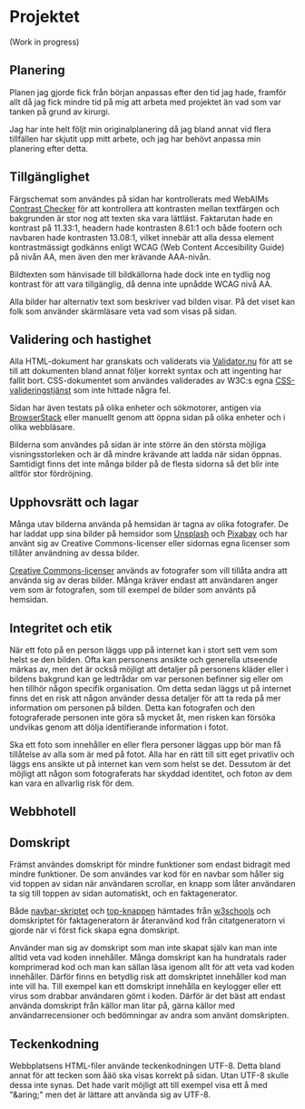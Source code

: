 # Projektet

(Work in progress)

## Planering

Planen jag gjorde fick från början anpassas efter den tid jag hade, framför allt då jag fick mindre tid på mig att arbeta med projektet än vad som var tanken på grund av kirurgi. 

Jag har inte helt följt min originalplanering då jag bland annat vid flera tillfällen har skjutit upp mitt arbete, och jag har behövt anpassa min planering efter detta.

## Tillgänglighet

Färgschemat som användes på sidan har kontrollerats med WebAIMs [Contrast Checker](https://webaim.org/resources/contrastchecker/) för att kontrollera att kontrasten mellan textfärgen och bakgrunden är stor nog att texten ska vara lättläst. Faktarutan hade en kontrast på 11.33:1, headern hade kontrasten 8.61:1 och både footern och navbaren hade kontrasten 13.08:1, vilket innebär att alla dessa element kontrastmässigt godkänns enligt WCAG (Web Content Accesibility Guide) på nivån AA, men även den mer krävande AAA-nivån.

Bildtexten som hänvisade till bildkällorna hade dock inte en tydlig nog kontrast för att vara tillgänglig, då denna inte upnådde WCAG nivå AA.

Alla bilder har alternativ text som beskriver vad bilden visar. På det viset kan folk som använder skärmläsare veta vad som visas på sidan. 

## Validering och hastighet

Alla HTML-dokument har granskats och validerats via [Validator.nu](https://validator.nu) för att se till att dokumenten bland annat följer korrekt syntax och att ingenting har fallit bort. CSS-dokumentet som användes validerades av W3C:s egna [CSS-valideringstjänst](https://jigsaw.w3.org/css-validator/validator) som inte hittade några fel.

Sidan har även testats på olika enheter och sökmotorer, antigen via [BrowserStack](https://browserstack.com) eller manuellt genom att öppna sidan på olika enheter och i olika webbläsare.

Bilderna som användes på sidan är inte större än den största möjliga visningsstorleken och är då mindre krävande att ladda när sidan öppnas. Samtidigt finns det inte många bilder på de flesta sidorna så det blir inte alltför stor fördröjning.

## Upphovsrätt och lagar

Många utav bilderna använda på hemsidan är tagna av olika fotografer. De har laddat upp sina bilder på hemsidor som [Unsplash](https://unsplash.com) och [Pixabay](https://pixabay.com/sv/) och har använt sig av Creative Commons-licenser eller sidornas egna licenser som tillåter användning av dessa bilder.

[Creative Commons-licenser](https://creativecommons.org) används av fotografer som vill tillåta andra att använda sig av deras bilder. Många kräver endast att användaren anger vem som är fotografen, som till exempel de bilder som använts på hemsidan.

## Integritet och etik

När ett foto på en person läggs upp på internet kan i stort sett vem som helst se den bilden. Ofta kan personens ansikte och generella utseende märkas av, men det är också möjligt att detaljer på personens kläder eller i bildens bakgrund kan ge ledtrådar om var personen befinner sig eller om hen tillhör någon specifik organisation. Om detta sedan läggs ut på internet finns det en risk att någon använder dessa detaljer för att ta reda på mer information om personen på bilden. Detta kan fotografen och den fotograferade personen inte göra så mycket åt, men risken kan försöka undvikas genom att dölja identifierande information i fotot.

Ska ett foto som innehåller en eller flera personer läggas upp bör man få tillåtelse av alla som är med på fotot. Alla har en rätt till sitt eget privatliv och läggs ens ansikte ut på internet kan vem som helst se det. Dessutom är det möjligt att någon som fotograferats har skyddad identitet, och foton av dem kan vara en allvarlig risk för dem.

## Webbhotell

## Domskript

Främst användes domskript för mindre funktioner som endast bidragit med mindre funktioner. De som användes var kod för en navbar som håller sig vid toppen av sidan när användaren scrollar, en knapp som låter användaren ta sig till toppen av sidan automatiskt, och en faktagenerator.

Både [navbar-skriptet](https://www.w3schools.com/howto/howto_js_navbar_sticky.asp) och [top-knappen](https://www.w3schools.com/howto/howto_js_scroll_to_top.asp) hämtades från [w3schools](https://www.w3schools.com/) och domskriptet för faktageneratorn är återanvänd kod från citatgeneratorn vi gjorde när vi först fick skapa egna domskript.

Använder man sig av domskript som man inte skapat själv kan man inte alltid veta vad koden innehåller. Många domskript kan ha hundratals rader komprimerad kod och man kan sällan läsa igenom allt för att veta vad koden innehåller. Därför finns en betydlig risk att domskriptet innehåller kod man inte vill ha. Till exempel kan ett domskript innehålla en keylogger eller ett virus som drabbar användaren gömt i koden. Därför är det bäst att endast använda domskript från källor man litar på, gärna källor med användarrecensioner och bedömningar av andra som använt domskripten.

## Teckenkodning

Webbplatsens HTML-filer använde teckenkodningen UTF-8. Detta bland annat för att tecken som åäö ska visas korrekt på sidan. Utan UTF-8 skulle dessa inte synas. Det hade varit möjligt att till exempel visa ett å med "\&aring;" men det är lättare att använda sig av UTF-8.